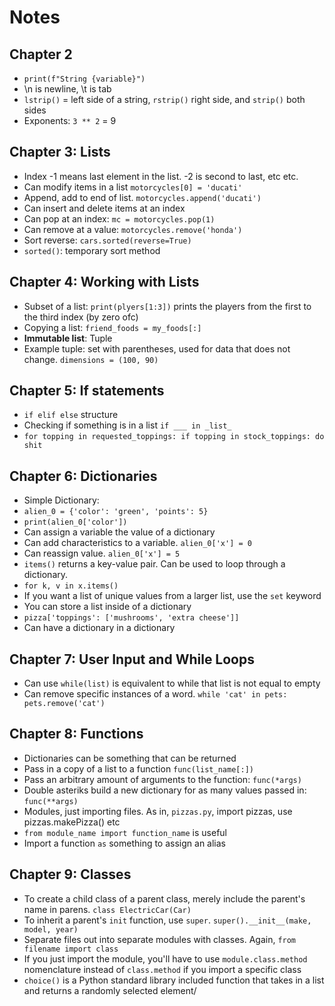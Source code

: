 # Notes

## Chapter 2

- `print(f"String {variable}")`
- \n is newline, \t is tab
- `lstrip()` = left side of a string, `rstrip()` right side, and `strip()` both sides
- Exponents: `3 ** 2` = 9

## Chapter 3: Lists

- Index -1 means last element in the list. -2 is second to last, etc etc.
- Can modify items in a list `motorcycles[0] = 'ducati'`
- Append, add to end of list. `motorcycles.append('ducati')`
- Can insert and delete items at an index
- Can pop at an index: `mc = motorcycles.pop(1)`
- Can remove at a value: `motorcycles.remove('honda')`
- Sort reverse: `cars.sorted(reverse=True)`
- `sorted()`: temporary sort method

## Chapter 4: Working with Lists

- Subset of a list: `print(plyers[1:3])` prints the players from the first to the third index (by zero ofc)
- Copying a list: `friend_foods = my_foods[:]`
- **Immutable list**: Tuple
- Example tuple: set with parentheses, used for data that does not change. `dimensions = (100, 90)`

## Chapter 5: If statements

- `if elif else` structure
- Checking if something is in a list `if ___ in _list_`
- `for topping in requested_toppings: if topping in stock_toppings: do shit`

## Chapter 6: Dictionaries

- Simple Dictionary:
- `alien_0 = {'color': 'green', 'points': 5}`
- `print(alien_0['color'])`
- Can assign a variable the value of a dictionary
- Can add characteristics to a variable. `alien_0['x'] = 0`
- Can reassign value. `alien_0['x'] = 5`
-   `items()` returns a key-value pair. Can be used to loop through a dictionary.
- `for k, v in x.items()`
- If you want a list of unique values from a larger list, use the `set` keyword
- You can store a list inside of a dictionary
- `pizza['toppings': ['mushrooms', 'extra cheese']]`
- Can have a dictionary in a dictionary

## Chapter 7: User Input and While Loops

 - Can use `while(list)` is equivalent to while that list is not equal to empty
 - Can remove specific instances of a word. `while 'cat' in pets: pets.remove('cat')`

 ## Chapter 8: Functions

 - Dictionaries can be something that can be returned
 - Pass in a copy of a list to a function `func(list_name[:])`
 - Pass an arbitrary amount of arguments to the function: `func(*args)`
 - Double asteriks build a new dictionary for as many values passed in: `func(**args)`
 - Modules, just importing files. As in, `pizzas.py`, import pizzas, use pizzas.makePizza() etc
 - `from module_name import function_name` is useful
 - Import a function `as` something to assign an alias

## Chapter 9: Classes

 - To create a child class of a parent class, merely include the parent's name in parens. `class ElectricCar(Car)`
 - To inherit a parent's `init` function, use `super`. `super().__init__(make, model, year)`
 - Separate files out into separate modules with classes. Again, `from filename import class`
 - If you just import the module, you'll have to use `module.class.method` nomenclature instead of `class.method` if you import a specific class
- `choice()` is a Python standard library included function that takes in a list and returns a randomly selected element/